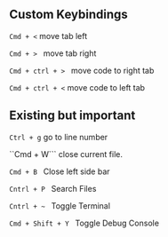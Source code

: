 ## Custom Keybindings
```Cmd + <``` move tab left

```Cmd + > ``` move tab right

```Cmd + ctrl + > ``` move code to right tab

```Cmd + ctrl + <``` move code to left tab


## Existing but important
```Ctrl + g``` go to line number

``Cmd + W``` close current file.

```Cmd + B ``` Close left side bar

```Cntrl + P ``` Search Files

```Cntrl + ~ ``` Toggle Terminal

```Cmd + Shift + Y ``` Toggle Debug Console
